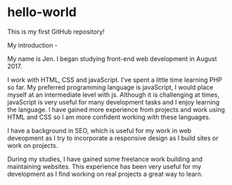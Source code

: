# hello-world
This is my first GitHub repository!

My introduction -

My name is Jen. I began studying front-end web development in August 2017. 

I work with HTML, CSS and javaScript. I've spent a little time learning PHP so far. My preferred programming language is javaScript, I would place myself at an intermediate level with js. Although it is challenging at times, javaScript is very useful for many development tasks and I enjoy learning the language. I have gained more experience from projects and work using HTML and CSS so I am more confident working with these languages. 

I have a background in SEO, which is useful for my work in web deveopment as I try to incorporate a responsive design as I build sites or work on projects. 

During my studies, I have gained some freelance work building and maintaining websites. This experience has been very useful for my development as I find working on real projects a great way to learn. 
